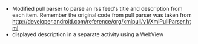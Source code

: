 * Modified pull parser to parse an rss feed's title and description from each item. Remember the original code from pull parser was taken from http://developer.android.com/reference/org/xmlpull/v1/XmlPullParser.html
* displayed description in a separate activity using a WebView
